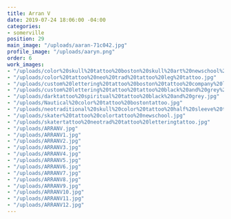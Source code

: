 ```yaml
---
title: Arran V
date: 2019-07-24 18:06:00 -04:00
categories:
- somerville
position: 29
main_image: "/uploads/aaran-71c042.jpg"
profile_image: "/uploads/aaryn.png"
order: 6
work_images:
- "/uploads/color%20skull%20tattoo%20boston%20skull%20art%20newschool%20tattoo.jpg"
- "/uploads/color%20tattoo%20neo%20trad%20tattoo%20leg%20tattoo.jpg"
- "/uploads/custom%20lettering%20tattoo%20boston%20tattoo%20company%20lettering%20black%20and%20grey.jpg"
- "/uploads/custom%20lettering%20tattoo%20tattoo%20black%20and%20grey%20tattoos%20stomach%20tattoo.jpg"
- "/uploads/darktattoo%20spiritual%20tattoo%20black%20and%20grey.jpg"
- "/uploads/Nautical%20color%20tattoo%20bostontattoo.jpg"
- "/uploads/neotraditional%20skull%20color%20tattoo%20half%20sleeve%20tattoo%20boston.jpg"
- "/uploads/skater%20tattoo%20colortattoo%20newschool.jpg"
- "/uploads/skatertattoo%20neotrad%20tattoo%20letteringtattoo.jpg"
- "/uploads/ARRANV.jpg"
- "/uploads/ARRANV1.jpg"
- "/uploads/ARRANV2.jpg"
- "/uploads/ARRANV3.jpg"
- "/uploads/ARRANV4.jpg"
- "/uploads/ARRANV5.jpg"
- "/uploads/ARRANV6.jpg"
- "/uploads/ARRANV7.jpg"
- "/uploads/ARRANV8.jpg"
- "/uploads/ARRANV9.jpg"
- "/uploads/ARRANV10.jpg"
- "/uploads/ARRANV11.jpg"
- "/uploads/ARRANV12.jpg"
---
```


